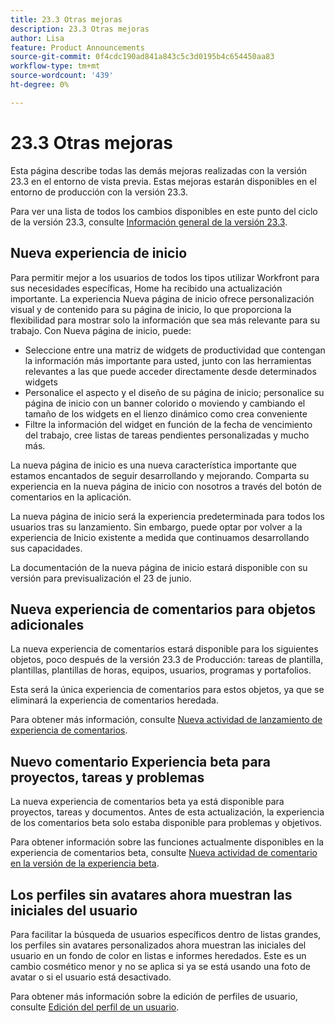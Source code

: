 ```yaml
---
title: 23.3 Otras mejoras
description: 23.3 Otras mejoras
author: Lisa
feature: Product Announcements
source-git-commit: 0f4cdc190ad841a843c5c3d0195b4c654450aa83
workflow-type: tm+mt
source-wordcount: '439'
ht-degree: 0%

---
```


# 23.3 Otras mejoras

Esta página describe todas las demás mejoras realizadas con la versión 23.3 en el entorno de vista previa. Estas mejoras estarán disponibles en el entorno de producción con la versión 23.3.

Para ver una lista de todos los cambios disponibles en este punto del ciclo de la versión 23.3, consulte [Información general de la versión 23.3](/help/quicksilver/product-announcements/product-releases/23.3-release-activity/23-3-release-overview.md).

## Nueva experiencia de inicio

Para permitir mejor a los usuarios de todos los tipos utilizar Workfront para sus necesidades específicas, Home ha recibido una actualización importante. La experiencia Nueva página de inicio ofrece personalización visual y de contenido para su página de inicio, lo que proporciona la flexibilidad para mostrar solo la información que sea más relevante para su trabajo. Con Nueva página de inicio, puede:

* Seleccione entre una matriz de widgets de productividad que contengan la información más importante para usted, junto con las herramientas relevantes a las que puede acceder directamente desde determinados widgets
* Personalice el aspecto y el diseño de su página de inicio; personalice su página de inicio con un banner colorido o moviendo y cambiando el tamaño de los widgets en el lienzo dinámico como crea conveniente
* Filtre la información del widget en función de la fecha de vencimiento del trabajo, cree listas de tareas pendientes personalizadas y mucho más.

La nueva página de inicio es una nueva característica importante que estamos encantados de seguir desarrollando y mejorando. Comparta su experiencia en la nueva página de inicio con nosotros a través del botón de comentarios en la aplicación.

La nueva página de inicio será la experiencia predeterminada para todos los usuarios tras su lanzamiento. Sin embargo, puede optar por volver a la experiencia de Inicio existente a medida que continuamos desarrollando sus capacidades.

La documentación de la nueva página de inicio estará disponible con su versión para previsualización el 23 de junio.

## Nueva experiencia de comentarios para objetos adicionales

La nueva experiencia de comentarios estará disponible para los siguientes objetos, poco después de la versión 23.3 de Producción: tareas de plantilla, plantillas, plantillas de horas, equipos, usuarios, programas y portafolios.

Esta será la única experiencia de comentarios para estos objetos, ya que se eliminará la experiencia de comentarios heredada.

Para obtener más información, consulte [Nueva actividad de lanzamiento de experiencia de comentarios](/help/quicksilver/product-announcements/betas/new-commenting-experience-beta/new-commenting-beta-experience-release-activity.md).

## Nuevo comentario Experiencia beta para proyectos, tareas y problemas

La nueva experiencia de comentarios beta ya está disponible para proyectos, tareas y documentos. Antes de esta actualización, la experiencia de los comentarios beta solo estaba disponible para problemas y objetivos.

Para obtener información sobre las funciones actualmente disponibles en la experiencia de comentarios beta, consulte [Nueva actividad de comentario en la versión de la experiencia beta](/help/quicksilver/product-announcements/betas/new-commenting-experience-beta/new-commenting-beta-experience-release-activity.md).

## Los perfiles sin avatares ahora muestran las iniciales del usuario

Para facilitar la búsqueda de usuarios específicos dentro de listas grandes, los perfiles sin avatares personalizados ahora muestran las iniciales del usuario en un fondo de color en listas e informes heredados. Este es un cambio cosmético menor y no se aplica si ya se está usando una foto de avatar o si el usuario está desactivado.

Para obtener más información sobre la edición de perfiles de usuario, consulte [Edición del perfil de un usuario](/help/quicksilver/administration-and-setup/add-users/create-and-manage-users/edit-a-users-profile.md).
